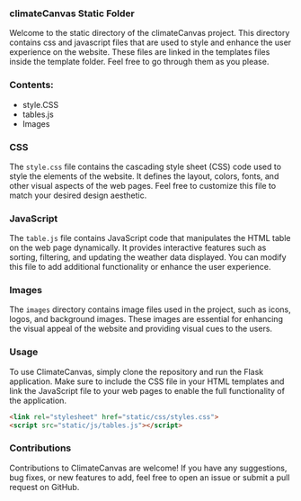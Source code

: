 ### climateCanvas Static Folder

Welcome to the static directory of the climateCanvas project. This directory contains css and javascript files that are used to style and enhance the user experience on the website. These files are linked in the templates files inside the template folder. Feel free to go through them as you please.

### Contents:
- style.CSS
- tables.js
- Images

### CSS

The `style.css` file contains the cascading style sheet (CSS) code used to style the elements of the website. It defines the layout, colors, fonts, and other visual aspects of the web pages. Feel free to customize this file to match your desired design aesthetic.

### JavaScript

The `table.js` file contains JavaScript code that manipulates the HTML table on the web page dynamically. It provides interactive features such as sorting, filtering, and updating the weather data displayed. You can modify this file to add additional functionality or enhance the user experience.

### Images

The `images` directory contains image files used in the project, such as icons, logos, and background images. These images are essential for enhancing the visual appeal of the website and providing visual cues to the users.

### Usage

To use ClimateCanvas, simply clone the repository and run the Flask application. Make sure to include the CSS file in your HTML templates and link the JavaScript file to your web pages to enable the full functionality of the application.

```html
<link rel="stylesheet" href="static/css/styles.css">
<script src="static/js/tables.js"></script>
```

### Contributions

Contributions to ClimateCanvas are welcome! If you have any suggestions, bug fixes, or new features to add, feel free to open an issue or submit a pull request on GitHub.
